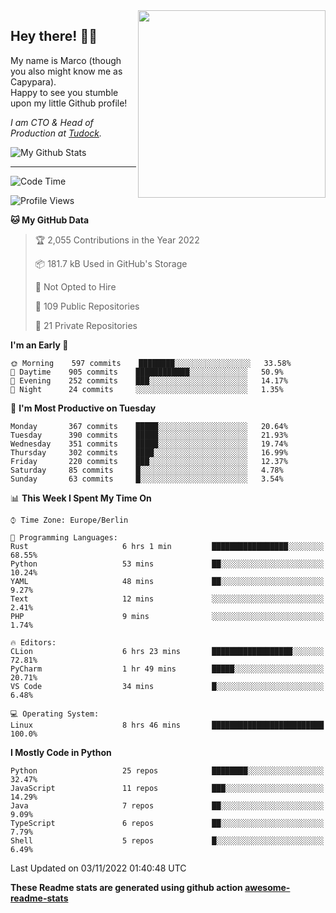 <img src="https://capypara.de/para_logo.png?a=13" align="right" width="300">

## Hey there! 👋🙃
My name is Marco (though you also might know me as Capypara).  
Happy to see you stumble upon my little Github profile!

*I am CTO & Head of Production at <a href="http://tudock.de">Tudock</a>.*


![My Github Stats](https://github-readme-stats.vercel.app/api?username=theCapypara&show_icons=true&title_color=8ea106&text_color=ffffff&icon_color=8ea106&bg_color=2F343F&hide_border=1)

---
<!--START_SECTION:waka-->
![Code Time](http://img.shields.io/badge/Code%20Time-1%2C893%20hrs%2027%20mins-blue)

![Profile Views](http://img.shields.io/badge/Profile%20Views-0-blue)

**🐱 My GitHub Data** 

> 🏆 2,055 Contributions in the Year 2022
 > 
> 📦 181.7 kB Used in GitHub's Storage 
 > 
> 🚫 Not Opted to Hire
 > 
> 📜 109 Public Repositories 
 > 
> 🔑 21 Private Repositories  
 > 
**I'm an Early 🐤** 

```text
🌞 Morning    597 commits    ████████░░░░░░░░░░░░░░░░░   33.58% 
🌆 Daytime    905 commits    ████████████░░░░░░░░░░░░░   50.9% 
🌃 Evening    252 commits    ███░░░░░░░░░░░░░░░░░░░░░░   14.17% 
🌙 Night      24 commits     ░░░░░░░░░░░░░░░░░░░░░░░░░   1.35%

```
📅 **I'm Most Productive on Tuesday** 

```text
Monday       367 commits    █████░░░░░░░░░░░░░░░░░░░░   20.64% 
Tuesday      390 commits    █████░░░░░░░░░░░░░░░░░░░░   21.93% 
Wednesday    351 commits    █████░░░░░░░░░░░░░░░░░░░░   19.74% 
Thursday     302 commits    ████░░░░░░░░░░░░░░░░░░░░░   16.99% 
Friday       220 commits    ███░░░░░░░░░░░░░░░░░░░░░░   12.37% 
Saturday     85 commits     █░░░░░░░░░░░░░░░░░░░░░░░░   4.78% 
Sunday       63 commits     █░░░░░░░░░░░░░░░░░░░░░░░░   3.54%

```


📊 **This Week I Spent My Time On** 

```text
⌚︎ Time Zone: Europe/Berlin

💬 Programming Languages: 
Rust                     6 hrs 1 min         █████████████████░░░░░░░░   68.55% 
Python                   53 mins             ██░░░░░░░░░░░░░░░░░░░░░░░   10.24% 
YAML                     48 mins             ██░░░░░░░░░░░░░░░░░░░░░░░   9.27% 
Text                     12 mins             ░░░░░░░░░░░░░░░░░░░░░░░░░   2.41% 
PHP                      9 mins              ░░░░░░░░░░░░░░░░░░░░░░░░░   1.74%

🔥 Editors: 
CLion                    6 hrs 23 mins       ██████████████████░░░░░░░   72.81% 
PyCharm                  1 hr 49 mins        █████░░░░░░░░░░░░░░░░░░░░   20.71% 
VS Code                  34 mins             █░░░░░░░░░░░░░░░░░░░░░░░░   6.48%

💻 Operating System: 
Linux                    8 hrs 46 mins       █████████████████████████   100.0%

```

**I Mostly Code in Python** 

```text
Python                   25 repos            ████████░░░░░░░░░░░░░░░░░   32.47% 
JavaScript               11 repos            ███░░░░░░░░░░░░░░░░░░░░░░   14.29% 
Java                     7 repos             ██░░░░░░░░░░░░░░░░░░░░░░░   9.09% 
TypeScript               6 repos             ██░░░░░░░░░░░░░░░░░░░░░░░   7.79% 
Shell                    5 repos             █░░░░░░░░░░░░░░░░░░░░░░░░   6.49%

```



 Last Updated on 03/11/2022 01:40:48 UTC
<!--END_SECTION:waka-->

**These Readme stats are generated using github action [awesome-readme-stats](https://github.com/anmol098/waka-readme-stats)**
